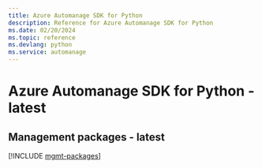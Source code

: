 ```yaml
---
title: Azure Automanage SDK for Python
description: Reference for Azure Automanage SDK for Python
ms.date: 02/20/2024
ms.topic: reference
ms.devlang: python
ms.service: automanage
---
```

# Azure Automanage SDK for Python - latest

## Management packages - latest
[!INCLUDE [mgmt-packages](automanage-mgmt-index.md)]